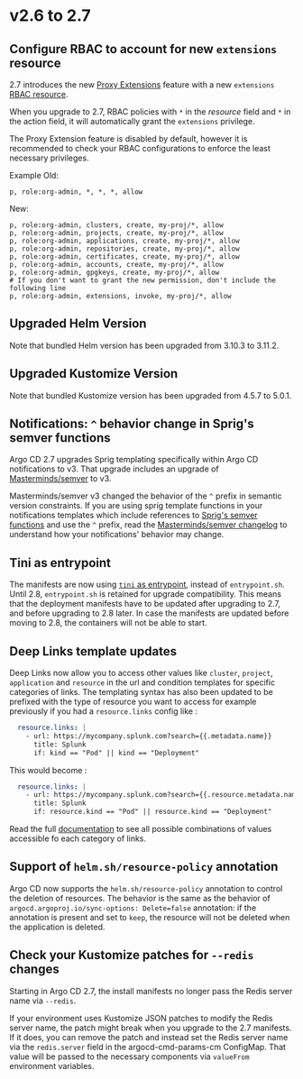 # v2.6 to 2.7

## Configure RBAC to account for new `extensions` resource

2.7 introduces the new [Proxy Extensions][1] feature with a new `extensions`
[RBAC resource][2].

When you upgrade to 2.7, RBAC policies with `*` in the *resource*
field and `*` in the action field, it will automatically grant the
`extensions` privilege.

The Proxy Extension feature is disabled by default, however it is
recommended to check your RBAC configurations to enforce the least
necessary privileges.

Example
Old:

```csv
p, role:org-admin, *, *, *, allow
```

New:

```csv
p, role:org-admin, clusters, create, my-proj/*, allow
p, role:org-admin, projects, create, my-proj/*, allow
p, role:org-admin, applications, create, my-proj/*, allow
p, role:org-admin, repositories, create, my-proj/*, allow
p, role:org-admin, certificates, create, my-proj/*, allow
p, role:org-admin, accounts, create, my-proj/*, allow
p, role:org-admin, gpgkeys, create, my-proj/*, allow
# If you don't want to grant the new permission, don't include the following line
p, role:org-admin, extensions, invoke, my-proj/*, allow
```

## Upgraded Helm Version

Note that bundled Helm version has been upgraded from 3.10.3 to 3.11.2.

## Upgraded Kustomize Version

Note that bundled Kustomize version has been upgraded from 4.5.7 to 5.0.1.

## Notifications: `^` behavior change in Sprig's semver functions
Argo CD 2.7 upgrades Sprig templating specifically within Argo CD notifications to v3. That upgrade includes an upgrade of [Masterminds/semver](https://github.com/Masterminds/semver/releases) to v3.

Masterminds/semver v3 changed the behavior of the `^` prefix in semantic version constraints. If you are using sprig template functions in your notifications templates which include references to [Sprig's semver functions](https://masterminds.github.io/sprig/semver.html) and use the `^` prefix, read the [Masterminds/semver changelog](https://github.com/Masterminds/semver/releases/tag/v3.0.0) to understand how your notifications' behavior may change.

## Tini as entrypoint

The manifests are now using [`tini` as entrypoint][3], instead of `entrypoint.sh`. Until 2.8, `entrypoint.sh` is retained for upgrade compatibility. This means that the deployment manifests have to be updated after upgrading to 2.7, and before upgrading to 2.8 later. In case the manifests are updated before moving to 2.8, the containers will not be able to start.

[1]: ../../developer-guide/extensions/proxy-extensions.md
[2]: https://argo-cd.readthedocs.io/en/stable/operator-manual/rbac/#the-extensions-resource
[3]: https://github.com/argoproj/argo-cd/pull/12707


## Deep Links template updates

Deep Links now allow you to access other values like `cluster`, `project`, `application` and `resource` in the url and condition templates for specific categories of links.
The templating syntax has also been updated to be prefixed with the type of resource you want to access for example previously if you had a `resource.links` config like :
```yaml
  resource.links: |
    - url: https://mycompany.splunk.com?search={{.metadata.name}}
      title: Splunk
      if: kind == "Pod" || kind == "Deployment"
```
This would become :
```yaml
  resource.links: |
    - url: https://mycompany.splunk.com?search={{.resource.metadata.name}}&env={{.project.metadata.label.env}}
      title: Splunk
      if: resource.kind == "Pod" || resource.kind == "Deployment"
```

Read the full [documentation](../deep_links.md) to see all possible combinations of values accessible fo each category of links.

## Support of `helm.sh/resource-policy` annotation

Argo CD now supports the `helm.sh/resource-policy` annotation to control the deletion of resources. The behavior is the same as the behavior of
`argocd.argoproj.io/sync-options: Delete=false` annotation: if the annotation is present and set to `keep`, the resource will not be deleted
when the application is deleted.

## Check your Kustomize patches for `--redis` changes

Starting in Argo CD 2.7, the install manifests no longer pass the Redis server name via `--redis`. 

If your environment uses Kustomize JSON patches to modify the Redis server name, the patch might break when you upgrade
to the 2.7 manifests. If it does, you can remove the patch and instead set the Redis server name via the `redis.server` 
field in the argocd-cmd-params-cm ConfigMap. That value will be passed to the necessary components via `valueFrom` 
environment variables.
